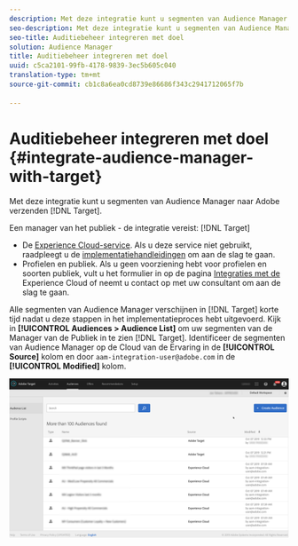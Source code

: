 ```yaml
---
description: Met deze integratie kunt u segmenten van Audience Manager naar Doel verzenden.
seo-description: Met deze integratie kunt u segmenten van Audience Manager naar Doel verzenden.
seo-title: Auditiebeheer integreren met doel
solution: Audience Manager
title: Auditiebeheer integreren met doel
uuid: c5ca2101-99fb-4178-9839-3ec5b605c040
translation-type: tm+mt
source-git-commit: cb1c8a6ea0cd8739e86686f343c2941712065f7b

---
```



# Auditiebeheer integreren met doel {#integrate-audience-manager-with-target}

Met deze integratie kunt u segmenten van Audience Manager naar Adobe verzenden [!DNL Target].

Een manager van het publiek - de integratie vereist: [!DNL Target]

* De [Experience Cloud-service](https://marketing.adobe.com/resources/help/en_US/mcvid/). Als u deze service niet gebruikt, raadpleegt u de [implementatiehandleidingen](https://marketing.adobe.com/resources/help/en_US/mcvid/mcvid-implementation-guides.html) om aan de slag te gaan.
* Profielen en publiek. Als u geen voorziening hebt voor profielen en soorten publiek, vult u het formulier in op de pagina [Integraties met de](https://adobe.allegiancetech.com/cgi-bin/qwebcorporate.dll?idx=X8SVES) Experience Cloud of neemt u contact op met uw consultant om aan de slag te gaan.

Alle segmenten van Audience Manager verschijnen in [!DNL Target] korte tijd nadat u deze stappen in het implementatieproces hebt uitgevoerd. Kijk in **[!UICONTROL Audiences > Audience List]** om uw segmenten van de Manager van de Publiek in te zien [!DNL Target]. Identificeer de segmenten van Audience Manager op de Cloud van de Ervaring in de **[!UICONTROL Source]** kolom en door `aam-integration-user@adobe.com` in de **[!UICONTROL Modified]** kolom.

![](../assets/target.png)